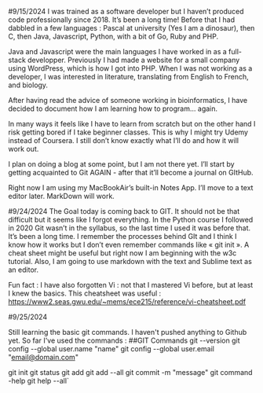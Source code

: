 #9/15/2024
I was trained as a software developer but I haven’t produced code professionally since 2018. It’s been a long time!
Before that I had dabbled in a few languages : Pascal at university (Yes I am a dinosaur), then C, then Java, Javascript, Python, with a bit of Go, Ruby and PHP. 

Java and Javascript were the main languages I have worked in as a full-stack developper. Previously I had made a website for a small company using WordPress, which is how I got into PHP. 
When I was not working as a developer, I was interested in literature, translating from English to French, and biology. 

After having read the advice of someone working in bioinformatics, I have decided to document how I am learning how to program… again. 

In many ways it feels like I have to learn from scratch but on the other hand I risk getting bored if I take beginner classes. This is why I might try Udemy instead of Coursera. I still don’t know exactly what I’ll do and how it will work out. 

I plan on doing a blog at some point, but I am not there yet. I’ll start by getting acquainted to Git AGAIN - after that it’ll become a journal on GItHub. 

Right now I am using my MacBookAir’s built-in Notes App. I’ll move to a text editor later. MarkDown will work.

#9/24/2024
The Goal today is coming back to GIT. It should not be that difficult but it seems like I forgot everything. In the Python course I followed in 2020 Git wasn’t in the syllabus, so the last time I used it was before that. It’s been a long time. I remember the processes behind GIt and I think I know how it works but I don’t even remember commands like « git init ». A cheat sheet might be useful but right now I am beginning with the w3c tutorial. 
Also, I am going to use markdown with the text and Sublime text as an editor.

Fun fact : I have also forgotten Vi : not that I mastered Vi before, but at least I knew the basics.
This cheatsheet was useful : https://www2.seas.gwu.edu/~mems/ece215/reference/vi-cheatsheet.pdf

#9/25/2024

Still learning the basic git commands. I haven't pushed anything to Github yet. 
So far I've used the commands :
##GIT Commands 
git --version
git config --global user.name "name"
git config --global user.email "email@domain.com"

git init
git status 
git add
git add --all 
git commit -m "message"
git command -help
git help --all`